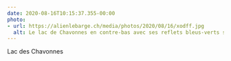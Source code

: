 ```yaml
---
date: 2020-08-16T10:15:37.355-00:00
photo:
- url: https://alienlebarge.ch/media/photos/2020/08/16/xodff.jpg
  alt: Le lac de Chavonnes en contre-bas avec ses reflets bleus-verts sous un ciel bleu magnifique. Sur la rive opposée se trouve le restaurant du lac. En arrière plan on peut voir le Grand Chamossaire.
---
```

Lac des Chavonnes 
